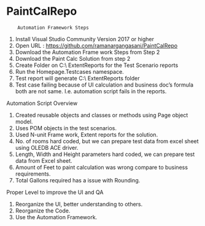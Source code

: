 # PaintCalRepo

		Automation Framework Steps

1.	Install  Visual Studio Community Version 2017 or higher
2.	Open  URL : https://github.com/ramanargangasani/PaintCalRepo
3.	Download the Automation Frame work Steps from Step 2
4.	Download the Paint Calc Solution from  step 2
5.	Create Folder on C:\ ExtentReports for the Test Scenario  reports
6.	Run the Homepage.Testcases namespace.
7.	Test report will generate C:\ ExtentReports  folder 
8.	Test case failing because of UI calculation and business doc’s formula both are not same. I.e. automation script fails in the reports.


Automation Script Overview

1.  Created reusable objects and classes or methods using Page object model.
2. Uses POM objects in the test scenarios.
3. Used N-unit Frame work, Extent reports for the solution.
4. No. of rooms hard coded, but we can prepare test data from excel sheet using OLEDB ACE driver.
5. Length, Width and Height parameters hard coded, we can prepare test data from Excel sheet.
6. Amount of Feet to paint calculation was wrong compare to business requirements.
7. Total Gallons required has a issue with Rounding.


Proper Level to improve the UI and QA


1. Reorganize the UI, better understanding to others.
2. Reorganize the Code.
3. Use the Automation Framework.

